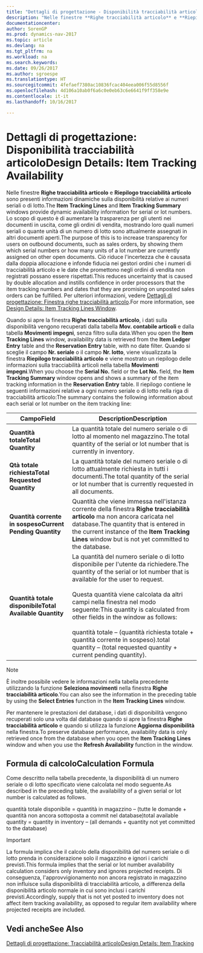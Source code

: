 ```yaml
---
title: "Dettagli di progettazione - Disponibilità tracciabilità articolo"
description: "Nelle finestre **Righe tracciabilità articolo** e **Riepilogo tracciabilità articolo** sono presenti informazioni dinamiche sulla disponibilità relative ai numeri seriali o di lotto. Lo scopo di questo è di aumentare la trasparenza per gli utenti nei documenti in uscita, come gli ordini di vendita, mostrando loro quali numeri seriali o quante unità di un numero di lotto sono attualmente assegnati in altri documenti aperti. Ciò riduce l'incertezza che è causata dalla doppia allocazione e infonde fiducia nei gestori ordini che i numeri di tracciabilità articolo e le date che promettono negli ordini di vendita non registrati possano essere rispettati."
documentationcenter: 
author: SorenGP
ms.prod: dynamics-nav-2017
ms.topic: article
ms.devlang: na
ms.tgt_pltfrm: na
ms.workload: na
ms.search.keywords: 
ms.date: 09/26/2017
ms.author: sgroespe
ms.translationtype: HT
ms.sourcegitcommit: 4fefaef7380ac10836fcac404eea006f55d8556f
ms.openlocfilehash: 4d106a10ab0f6a6c0e0eb63c6e6641f9ff358e9e
ms.contentlocale: it-it
ms.lasthandoff: 10/16/2017

---
```

# <a name="design-details-item-tracking-availability"></a><span data-ttu-id="1bd72-105">Dettagli di progettazione: Disponibilità tracciabilità articolo</span><span class="sxs-lookup"><span data-stu-id="1bd72-105">Design Details: Item Tracking Availability</span></span>
<span data-ttu-id="1bd72-106">Nelle finestre **Righe tracciabilità articolo** e **Riepilogo tracciabilità articolo** sono presenti informazioni dinamiche sulla disponibilità relative ai numeri seriali o di lotto.</span><span class="sxs-lookup"><span data-stu-id="1bd72-106">The **Item Tracking Lines** and **Item Tracking Summary** windows provide dynamic availability information for serial or lot numbers.</span></span> <span data-ttu-id="1bd72-107">Lo scopo di questo è di aumentare la trasparenza per gli utenti nei documenti in uscita, come gli ordini di vendita, mostrando loro quali numeri seriali o quante unità di un numero di lotto sono attualmente assegnati in altri documenti aperti.</span><span class="sxs-lookup"><span data-stu-id="1bd72-107">The purpose of this is to increase transparency for users on outbound documents, such as sales orders, by showing them which serial numbers or how many units of a lot number are currently assigned on other open documents.</span></span> <span data-ttu-id="1bd72-108">Ciò riduce l'incertezza che è causata dalla doppia allocazione e infonde fiducia nei gestori ordini che i numeri di tracciabilità articolo e le date che promettono negli ordini di vendita non registrati possano essere rispettati.</span><span class="sxs-lookup"><span data-stu-id="1bd72-108">This reduces uncertainty that is caused by double allocation and instills confidence in order processors that the item tracking numbers and dates that they are promising on unposted sales orders can be fulfilled.</span></span> <span data-ttu-id="1bd72-109">Per ulteriori informazioni, vedere [Dettagli di progettazione: Finestra righe tracciabilità articolo](design-details-item-tracking-lines-window.md).</span><span class="sxs-lookup"><span data-stu-id="1bd72-109">For more information, see [Design Details: Item Tracking Lines Window](design-details-item-tracking-lines-window.md).</span></span>  

 <span data-ttu-id="1bd72-110">Quando si apre la finestra **Righe tracciabilità articolo**, i dati sulla disponibilità vengono recuperati dalla tabella **Mov. contabile articoli** e dalla tabella **Movimenti impegni**, senza filtro sulla data.</span><span class="sxs-lookup"><span data-stu-id="1bd72-110">When you open the **Item Tracking Lines** window, availability data is retrieved from the **Item Ledger Entry** table and the **Reservation Entry** table, with no date filter.</span></span> <span data-ttu-id="1bd72-111">Quando si sceglie il campo **Nr. seriale** o il campo **Nr. lotto**, viene visualizzata la finestra **Riepilogo tracciabilità articolo** e viene mostrato un riepilogo delle informazioni sulla tracciabilità articoli nella tabella **Movimenti impegni**.</span><span class="sxs-lookup"><span data-stu-id="1bd72-111">When you choose the **Serial No.** field or the **Lot No.** field, the **Item Tracking Summary** window opens and shows a summary of the item tracking information in the **Reservation Entry** table.</span></span> <span data-ttu-id="1bd72-112">Il riepilogo contiene le seguenti informazioni relative a ogni numero seriale o di lotto nella riga di tracciabilità articolo:</span><span class="sxs-lookup"><span data-stu-id="1bd72-112">The summary contains the following information about each serial or lot number on the item tracking line:</span></span>  

|<span data-ttu-id="1bd72-113">Campo</span><span class="sxs-lookup"><span data-stu-id="1bd72-113">Field</span></span>|<span data-ttu-id="1bd72-114">Description</span><span class="sxs-lookup"><span data-stu-id="1bd72-114">Description</span></span>|  
|---------------------------------|---------------------------------------|  
|<span data-ttu-id="1bd72-115">**Quantità totale**</span><span class="sxs-lookup"><span data-stu-id="1bd72-115">**Total Quantity**</span></span>|<span data-ttu-id="1bd72-116">La quantità totale del numero seriale o di lotto al momento nel magazzino.</span><span class="sxs-lookup"><span data-stu-id="1bd72-116">The total quantity of the serial or lot number that is currently in inventory.</span></span>|  
|<span data-ttu-id="1bd72-117">**Qtà totale richiesta**</span><span class="sxs-lookup"><span data-stu-id="1bd72-117">**Total Requested Quantity**</span></span>|<span data-ttu-id="1bd72-118">La quantità totale del numero seriale o di lotto attualmente richiesta in tutti i documenti.</span><span class="sxs-lookup"><span data-stu-id="1bd72-118">The total quantity of the serial or lot number that is currently requested in all documents.</span></span>|  
|<span data-ttu-id="1bd72-119">**Quantità corrente in sospeso**</span><span class="sxs-lookup"><span data-stu-id="1bd72-119">**Current Pending Quantity**</span></span>|<span data-ttu-id="1bd72-120">Quantità che viene immessa nell'istanza corrente della finestra **Righe tracciabilità articolo** ma non ancora caricata nel database.</span><span class="sxs-lookup"><span data-stu-id="1bd72-120">The quantity that is entered in the current instance of the **Item Tracking Lines** window but is not yet committed to the database.</span></span>|  
|<span data-ttu-id="1bd72-121">**Quantità totale disponibile**</span><span class="sxs-lookup"><span data-stu-id="1bd72-121">**Total Available Quantity**</span></span>|<span data-ttu-id="1bd72-122">La quantità del numero seriale o di lotto disponibile per l'utente da richiedere.</span><span class="sxs-lookup"><span data-stu-id="1bd72-122">The quantity of the serial or lot number that is available for the user to request.</span></span><br /><br /> <span data-ttu-id="1bd72-123">Questa quantità viene calcolata da altri campi nella finestra nel modo seguente:</span><span class="sxs-lookup"><span data-stu-id="1bd72-123">This quantity is calculated from other fields in the window as follows:</span></span><br /><br /> <span data-ttu-id="1bd72-124">quantità totale – (quantità richiesta totale + quantità corrente in sospeso).</span><span class="sxs-lookup"><span data-stu-id="1bd72-124">total quantity – (total requested quantity + current pending quantity).</span></span>|  

> [!NOTE]  
>  <span data-ttu-id="1bd72-125">È inoltre possibile vedere le informazioni nella tabella precedente utilizzando la funzione **Seleziona movimenti** nella finestra **Righe tracciabilità articolo**.</span><span class="sxs-lookup"><span data-stu-id="1bd72-125">You can also see the information in the preceding table by using the **Select Entries** function in the **Item Tracking Lines** window.</span></span>  

 <span data-ttu-id="1bd72-126">Per mantenere le prestazioni del database, i dati di disponibilità vengono recuperati solo una volta dal database quando si apre la finestra **Righe tracciabilità articolo** e quando si utilizza la funzione **Aggiorna disponibilità** nella finestra.</span><span class="sxs-lookup"><span data-stu-id="1bd72-126">To preserve database performance, availability data is only retrieved once from the database when you open the **Item Tracking Lines** window and when you use the **Refresh Availability** function in the window.</span></span>  

## <a name="calculation-formula"></a><span data-ttu-id="1bd72-127">Formula di calcolo</span><span class="sxs-lookup"><span data-stu-id="1bd72-127">Calculation Formula</span></span>  
 <span data-ttu-id="1bd72-128">Come descritto nella tabella precedente, la disponibilità di un numero seriale o di lotto specificato viene calcolata nel modo seguente.</span><span class="sxs-lookup"><span data-stu-id="1bd72-128">As described in the preceding table, the availability of a given serial or lot number is calculated as follows.</span></span>  

 <span data-ttu-id="1bd72-129">quantità totale disponibile = quantità in magazzino – (tutte le domande + quantità non ancora sottoposta a commit nel database)</span><span class="sxs-lookup"><span data-stu-id="1bd72-129">total available quantity = quantity in inventory – (all demands + quantity not yet committed to the database)</span></span>  

> [!IMPORTANT]  
>  <span data-ttu-id="1bd72-130">La formula implica che il calcolo della disponibilità del numero seriale o di lotto prenda in considerazione solo il magazzino e ignori i carichi previsti.</span><span class="sxs-lookup"><span data-stu-id="1bd72-130">This formula implies that the serial or lot number availability calculation considers only inventory and ignores projected receipts.</span></span> <span data-ttu-id="1bd72-131">Di conseguenza, l'approvvigionamento non ancora registrato in magazzino non influisce sulla disponibilità di tracciabilità articolo, a differenza della disponibilità articolo normale in cui sono inclusi i carichi previsti.</span><span class="sxs-lookup"><span data-stu-id="1bd72-131">Accordingly, supply that is not yet posted to inventory does not affect item tracking availability, as opposed to regular item availability where projected receipts are included.</span></span>  

## <a name="see-also"></a><span data-ttu-id="1bd72-132">Vedi anche</span><span class="sxs-lookup"><span data-stu-id="1bd72-132">See Also</span></span>  
 [<span data-ttu-id="1bd72-133">Dettagli di progettazione: Tracciabilità articolo</span><span class="sxs-lookup"><span data-stu-id="1bd72-133">Design Details: Item Tracking</span></span>](design-details-item-tracking.md)


